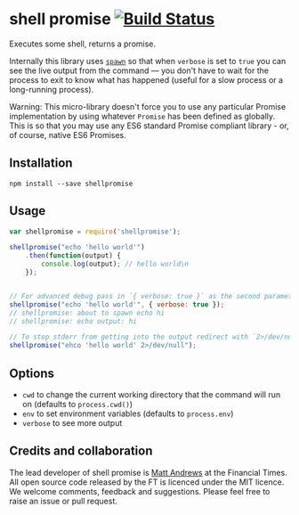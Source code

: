 # shell promise [![Build Status](https://travis-ci.org/matthew-andrews/shellpromise.svg?branch=master)](https://travis-ci.org/matthew-andrews/shellpromise)

Executes some shell, returns a promise.

Internally this library uses [`spawn`](https://nodejs.org/api/child_process.html#child_process_child_process_spawn_command_args_options) so that when `verbose` is set to `true` you can see the live output from the command — you don't have to wait for the process to exit to know what has happened (useful for a slow process or a long-running process).

Warning: This micro-library doesn't force you to use any particular Promise implementation by using whatever `Promise` has been defined as globally.  This is so that you may use any ES6 standard Promise compliant library - or, of course, native ES6 Promises.

## Installation

```
npm install --save shellpromise
```

## Usage

```js
var shellpromise = require('shellpromise');

shellpromise("echo 'hello world'")
	.then(function(output) {
		console.log(output); // hello world\n
	});


// For advanced debug pass in `{ verbose: true }` as the second parameter
shellpromise("echo 'hello world'", { verbose: true });
// shellpromise: about to spawn echo hi
// shellpromise: echo output: hi

// To stop stderr from getting into the output redirect with `2>/dev/null`
shellpromise("ehco 'hello world' 2>/dev/null");
```

## Options

- `cwd` to change the current working directory that the command will run on (defaults to `process.cwd()`)
- `env` to set environment variables (defaults to `process.env`)
- `verbose` to see more output

## Credits and collaboration

The lead developer of shell promise is [Matt Andrews](https://twitter.com/andrewsmatt) at the Financial Times. All open source code released by the FT is licenced under the MIT licence. We welcome comments, feedback and suggestions. Please feel free to raise an issue or pull request.
